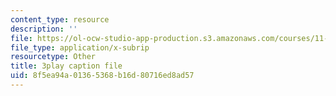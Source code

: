 ```yaml
---
content_type: resource
description: ''
file: https://ol-ocw-studio-app-production.s3.amazonaws.com/courses/11-382-water-diplomacy-spring-2021/8f5ea94a01365368b16d80716ed8ad57_uRJFjEXhOPw.vtt
file_type: application/x-subrip
resourcetype: Other
title: 3play caption file
uid: 8f5ea94a-0136-5368-b16d-80716ed8ad57
---
```

